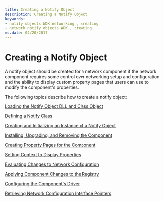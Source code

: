 ```yaml
---
title: Creating a Notify Object
description: Creating a Notify Object
keywords:
- notify objects WDK networking , creating
- network notify objects WDK , creating
ms.date: 04/20/2017
---
```


# Creating a Notify Object





A notify object should be created for a network component if the network component requires some control over networking setup and configuration and the ability to display custom property pages that users can use to modify the component's properties.

The following topics describe how to create a notify object:

[Loading the Notify Object DLL and Class Object](loading-the-notify-object-dll-and-class-object.md)

[Defining a Notify Class](defining-a-notify-class.md)

[Creating and Initializing an Instance of a Notify Object](creating-and-initializing-an-instance-of-a-notify-object.md)

[Installing, Upgrading, and Removing the Component](installing--upgrading--and-removing-the-component.md)

[Creating Property Pages for the Component](creating-property-pages-for-the-component.md)

[Setting Context to Display Properties](setting-context-to-display-properties.md)

[Evaluating Changes to Network Configuration](evaluating-changes-to-network-configuration.md)

[Applying Component Changes to the Registry](applying-component-changes-to-the-registry.md)

[Configuring the Component's Driver](configuring-the-component-s-driver.md)

[Retrieving Network Configuration Interface Pointers](retrieving-network-configuration-interface-pointers.md)

 

 





